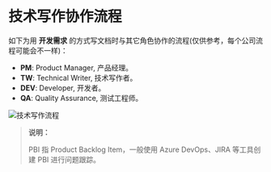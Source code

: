 # 技术写作协作流程

如下为用 **开发需求** 的方式写文档时与其它角色协作的流程(仅供参考，每个公司流程可能会不一样)：

* **PM**: Product Manager, 产品经理。
* **TW**: Technical Writer, 技术写作者。
* **DEV**: Developer, 开发者。
* **QA**: Quality Assurance, 测试工程师。

![技术写作流程](../images/documentprocess.png)

> **说明：**
>
> PBI 指 Product Backlog Item，一般使用 Azure DevOps、JIRA 等工具创建 PBI 进行问题跟踪。
